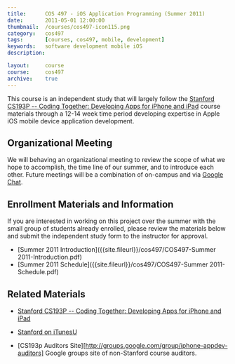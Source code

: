 ```yaml
---
title: 		COS 497 - iOS Application Programming (Summer 2011)
date: 		2011-05-01 12:00:00
thumbnail: 	/courses/cos497-icon115.png
category: 	cos497
tags: 		[courses, cos497, mobile, development]
keywords: 	software development mobile iOS
description:

layout:		course
course: 	cos497
archive: 	true
---
```

This course is an independent study that will largely follow the
[Stanford CS193P -- Coding Together: Developing Apps for iPhone and iPad][cs193p]
course materials through a 12-14 week time period developing expertise in Apple
iOS mobile device application development.

##  Organizational Meeting
We will behaving an organizational meeting to review the scope of what
we hope to accomplish, the time line of our summer, and to introduce
each other. Future meetings will be a combination of on-campus and via
[Google Chat][gtalk].

## Enrollment Materials and Information
If you are interested in working on this project over the summer with
the small group of students already enrolled, please review the
materials below and submit the independent study form to the instructor
for approval.

* [Summer 2011 Introduction]({{site.fileurl}}/cos497/COS497-Summer 2011-Introduction.pdf)
* [Summer 2011 Schedule]({{site.fileurl}}/cos497/COS497-Summer 2011-Schedule.pdf)

## Related Materials
* [Stanford CS193P -- Coding Together: Developing Apps for iPhone and iPad][cs193p]
* [Stanford on iTunesU](http://itunes.stanford.edu/)
* [CS193p Auditors Site][http://groups.google.com/group/iphone-appdev-auditors] Google groups site of non-Stanford course auditors.

  [cs193p]: http://www.stanford.edu/class/cs193p/
  [cs193a]: http://www.stanford.edu/class/cs193a/
  [gtalk]: http://www.google.com/talk/

